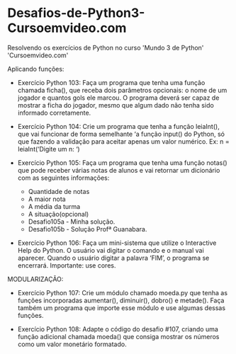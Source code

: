 # Desafios-de-Python3-Cursoemvideo.com
 Resolvendo os exercícios de Python no curso 'Mundo 3 de Python' 'Cursoemvideo.com'

 Aplicando funções:

 * Exercício Python 103: Faça um programa que tenha uma função chamada ficha(), que receba dois parâmetros opcionais: o nome de um jogador e quantos gols ele marcou. O programa deverá ser capaz de mostrar a ficha do jogador, mesmo que algum dado não tenha sido informado corretamente.

 * Exercício Python 104: Crie um programa que tenha a função leiaInt(), que vai funcionar de forma semelhante ‘a função input() do Python, só que fazendo a validação para aceitar apenas um valor numérico. Ex: n = leiaInt(‘Digite um n: ‘)

 * Exercício Python 105: Faça um programa que tenha uma função notas() que pode receber várias notas de alunos e vai retornar um dicionário com as seguintes informações:

    - Quantidade de notas
    - A maior nota
    - A média da turma
    - A situação(opcional)

    * Desafio105a - Minha solução.
    * Desafio105b - Solução Profª Guanabara.

 * Exercício Python 106: Faça um mini-sistema que utilize o Interactive Help do Python. O usuário vai digitar o comando e o manual vai aparecer. Quando o usuário digitar a palavra ‘FIM’, o programa se encerrará. Importante: use cores.
 

 MODULARIZAÇÃO:
 
 * Exercício Python 107: Crie um módulo chamado moeda.py que tenha as funções incorporadas aumentar(), diminuir(), dobro() e metade(). Faça também um programa que importe esse módulo e use algumas dessas funções. 

* Exercício Python 108: Adapte o código do desafio #107, criando uma função adicional chamada moeda() que consiga mostrar os números como um valor monetário formatado.
